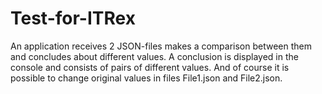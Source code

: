 # Test-for-ITRex
An application receives 2 JSON-files makes a comparison between them and concludes about different values. A conclusion is displayed in the console and consists of pairs of different values. And of course it is possible to change original values in files File1.json and File2.json.
